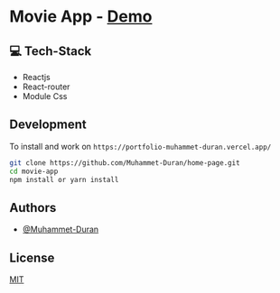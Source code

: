 # Movie App - [Demo](https://portfolio-muhammet-duran.vercel.app/)

## 💻 Tech-Stack

- Reactjs
- React-router
- Module Css

## Development

To install and work on `https://portfolio-muhammet-duran.vercel.app/`

```bash
git clone https://github.com/Muhammet-Duran/home-page.git
cd movie-app
npm install or yarn install
```

## Authors

- [@Muhammet-Duran](https://github.com/Muhammet-Duran)

## License

[MIT](https://choosealicense.com/licenses/mit/)
